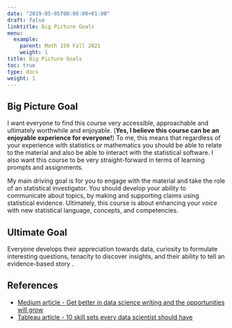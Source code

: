 ```yaml
---
date: "2019-05-05T00:00:00+01:00"
draft: false
linktitle: Big Picture Goals
menu:
  example:
    parent: Math 159 Fall 2021
    weight: 1
title: Big Picture Goals
toc: true
type: docs
weight: 1
---
```



## Big Picture Goal

I want everyone to find this course very accessible, approachable and ultimately worthwhile and enjoyable. (**Yes, I believe this course can be an enjoyable experience for everyone!**) To me, this means that regardless of your experience with statistics or mathematics you should be able to relate to the material and also be able to interact with the statistical software. I also want this course to be very straight-forward in terms of learning prompts and assignments.  

My main driving goal is for you to engage with the material and take the role of an statistical investigator.  You should develop your ability to communicate about topics, by making and supporting claims using statistical evidence.  Ultimately, this course is about enhancing your *voice* with new statistical language, concepts, and competencies.

## Ultimate Goal
Everyone develops their appreciation towards data, curiosity to formulate interesting questions, tenacity to discover insights, and their ability to tell an evidence-based story .


## References
- [Medium article - Get better in data science writing and the opportunities will grow](https://towardsdatascience.com/get-better-in-data-science-writing-and-the-opportunities-will-grow-9d37fdada262)
- [Tableau article - 10 skill sets every data scientist should have](https://www.tableau.com/learn/articles/data-science-skills)



